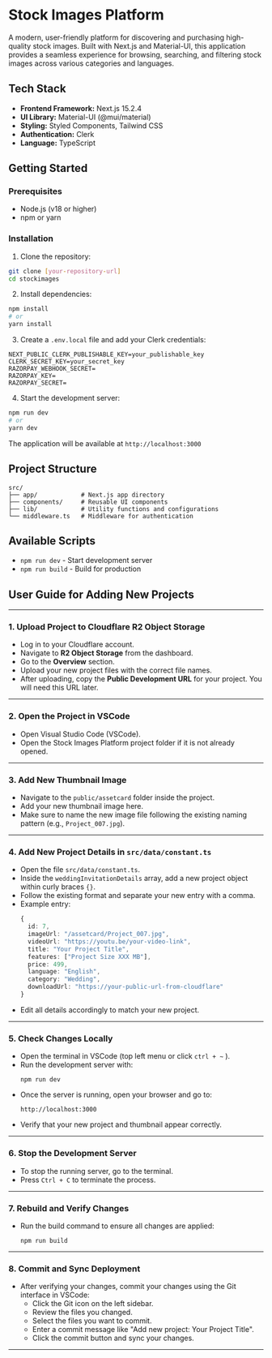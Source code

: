 # Stock Images Platform

A modern, user-friendly platform for discovering and purchasing high-quality stock images. Built with Next.js and Material-UI, this application provides a seamless experience for browsing, searching, and filtering stock images across various categories and languages.


## Tech Stack

- **Frontend Framework:** Next.js 15.2.4
- **UI Library:** Material-UI (@mui/material)
- **Styling:** Styled Components, Tailwind CSS
- **Authentication:** Clerk
- **Language:** TypeScript

## Getting Started

### Prerequisites

- Node.js (v18 or higher)
- npm or yarn

### Installation

1. Clone the repository:
```bash
git clone [your-repository-url]
cd stockimages
```

2. Install dependencies:
```bash
npm install
# or
yarn install
```

3. Create a `.env.local` file and add your Clerk credentials:
```
NEXT_PUBLIC_CLERK_PUBLISHABLE_KEY=your_publishable_key
CLERK_SECRET_KEY=your_secret_key
RAZORPAY_WEBHOOK_SECRET=
RAZORPAY_KEY=
RAZORPAY_SECRET=
```

4. Start the development server:
```bash
npm run dev
# or
yarn dev
```

The application will be available at `http://localhost:3000`

## Project Structure

```
src/
├── app/            # Next.js app directory
├── components/     # Reusable UI components
├── lib/            # Utility functions and configurations
└── middleware.ts   # Middleware for authentication
```

## Available Scripts

- `npm run dev` - Start development server
- `npm run build` - Build for production


## User Guide for Adding New Projects

---

### 1. Upload Project to Cloudflare R2 Object Storage

- Log in to your Cloudflare account.
- Navigate to **R2 Object Storage** from the dashboard.
- Go to the **Overview** section.
- Upload your new project files with the correct file names.
- After uploading, copy the **Public Development URL** for your project. You will need this URL later.

---

### 2. Open the Project in VSCode

- Open Visual Studio Code (VSCode).
- Open the Stock Images Platform project folder if it is not already opened.

---

### 3. Add New Thumbnail Image

- Navigate to the `public/assetcard` folder inside the project.
- Add your new thumbnail image here.
- Make sure to name the new image file following the existing naming pattern (e.g., `Project_007.jpg`).

---

### 4. Add New Project Details in `src/data/constant.ts`

- Open the file `src/data/constant.ts`.
- Inside the `weddingInvitationDetails` array, add a new project object within curly braces `{}`.
- Follow the existing format and separate your new entry with a comma.
- Example entry:
  ```typescript
  {
    id: 7,
    imageUrl: "/assetcard/Project_007.jpg",
    videoUrl: "https://youtu.be/your-video-link",
    title: "Your Project Title",
    features: ["Project Size XXX MB"],
    price: 499,
    language: "English",
    category: "Wedding",
    downloadUrl: "https://your-public-url-from-cloudflare"
  }
  ```
- Edit all details accordingly to match your new project.

---

### 5. Check Changes Locally

- Open the terminal in VSCode (top left menu or click `ctrl + ~` ).
- Run the development server with:
  ```
  npm run dev
  ```
- Once the server is running, open your browser and go to:
  ```
  http://localhost:3000
  ```
- Verify that your new project and thumbnail appear correctly.

---

### 6. Stop the Development Server

- To stop the running server, go to the terminal.
- Press `Ctrl + C` to terminate the process.

---

### 7. Rebuild and Verify Changes

- Run the build command to ensure all changes are applied:
  ```
  npm run build
  ```
---

### 8. Commit and Sync Deployment

- After verifying your changes, commit your changes using the Git interface in VSCode:
  - Click the Git icon on the left sidebar.
  - Review the files you changed.
  - Select the files you want to commit.
  - Enter a commit message like "Add new project: Your Project Title".
  - Click the commit button and sync your changes.

---